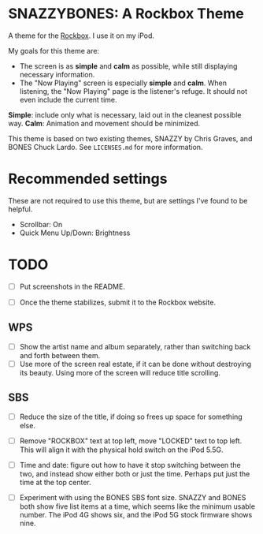 # SNAZZYBONES: A Rockbox Theme

A theme for the [Rockbox](https://en.wikipedia.org/wiki/Rockbox). I use it on my iPod.

My goals for this theme are:
- The screen is as **simple** and **calm** as possible, while still displaying necessary information.
- The "Now Playing" screen is especially **simple** and **calm**. When listening, the "Now Playing" page is the listener's refuge. It should not even include the current time.

**Simple**: include only what is necessary, laid out in the cleanest possible way.
**Calm**: Animation and movement should be minimized.


This theme is based on two existing themes, SNAZZY by Chris Graves, and BONES Chuck Lardo. See `LICENSES.md` for more information.

# Recommended settings

These are not required to use this theme, but are settings I've found to be helpful.
- Scrollbar: On
- Quick Menu Up/Down: Brightness


# TODO

- [ ] Put screenshots in the README.
- [ ] Once the theme stabilizes, submit it to the Rockbox website.


## WPS
- [ ] Show the artist name and album separately, rather than switching back and forth between them.
- [ ] Use more of the screen real estate, if it can be done without destroying its beauty. Using more of the screen will reduce title scrolling.

## SBS
- [ ] Reduce the size of the title, if doing so frees up space for something else.
- [ ] Remove "ROCKBOX" text at top left, move "LOCKED" text to top left. This will align it with the physical hold switch on the iPod 5.5G.
- [ ] Time and date: figure out how to have it stop switching between the two, and instead show either both or just the time. Perhaps put just the time at the top center.
- [ ] Experiment with using the BONES SBS font size. SNAZZY and BONES both show five list items at a time, which seems like the minimum usable number. The iPod 4G shows six, and the iPod 5G stock firmware shows nine.


